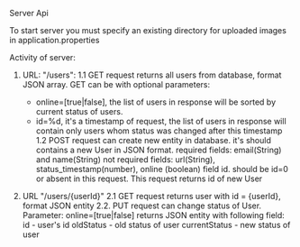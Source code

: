 Server Api

To start server you must specify an existing directory for uploaded images in application.properties

Activity of server:

1. URL: "/users":
  1.1 GET request returns all users from database, format JSON array.
  GET can be with optional parameters:
   * online=[true|false], the list of users in response will be sorted by current status of users.
   * id=%d, it's a timestamp of request, the list of users in response will contain only users whom status was changed 
     after this timestamp
  1.2 POST request can create new entity in database. it's should contains a new User in JSON format.
  required fields: email(String) and name(String)
  not required fields: url(String), status_timestamp(number), online (boolean)
  field id. should be id=0 or absent in this request.
  This request returns id of new User
   
2. URL "/users/{userId}"
  2.1 GET request returns user with id = {userId}, format JSON entity
  2.2. PUT request can change status of User.
  Parameter: online=[true|false]
  returns JSON entity with following field:
  id - user's id
  oldStatus - old status of user
  currentStatus - new status of user